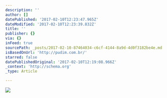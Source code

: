 ```yaml
---
description: ''
author: []
datePublished: '2017-02-10T12:23:47.965Z'
dateModified: '2017-02-10T12:23:39.832Z'
title: ''
publisher: {}
via: {}
inFeed: true
sourcePath: _posts/2017-02-10-87464034-c6cf-4144-8a9d-4d0f3182be4e.md
isBasedOnUrl: 'http://pudim.com.br/'
starred: false
datePublishedOriginal: '2017-02-10T12:19:08.966Z'
_context: 'http://schema.org'
_type: Article

---
```

![](https://the-grid-user-content.s3-us-west-2.amazonaws.com/1fc05e3d-bd91-4243-b74c-0f9d242b6357.jpg)